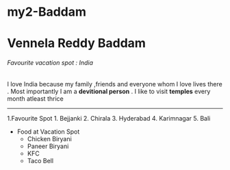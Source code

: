 # my2-Baddam
# Vennela Reddy Baddam 
###### Favourite vacation spot : India
I love India because my family ,friends and everyone whom I love lives there . Most importantly I am a **devitional person** . I like to visit **temples** every month atleast thrice

----
1.Favourite Spot
     1. Bejjanki
     2. Chirala
     3. Hyderabad
     4. Karimnagar
     5. Bali


* Food at Vacation Spot
    * Chicken Biryani
    * Paneer Biryani
    * KFC
    * Taco Bell 